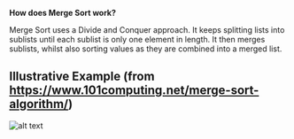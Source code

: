 **How does Merge Sort work?**

Merge Sort uses a Divide and Conquer approach. It keeps splitting lists into sublists until each sublist is only one element in length.  It then merges sublists, whilst also sorting values as they are combined into a merged list.

## Illustrative Example (from https://www.101computing.net/merge-sort-algorithm/)
![alt text](https://www.101computing.net/wp/wp-content/uploads/Merge-Sort-Algorithm.png)

